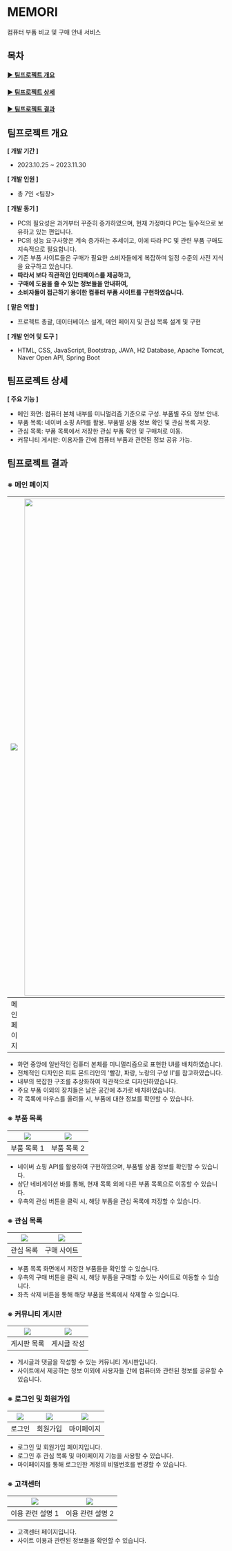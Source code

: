 # MEMORI 
컴퓨터 부품 비교 및 구매 안내 서비스

## 목차
#### [▶ 팀프로젝트 개요](#팀프로젝트-개요)   
#### [▶ 팀프로젝트 상세](#팀프로젝트-상세)   
#### [▶ 팀프로젝트 결과](#팀프로젝트-결과)

## 팀프로젝트 개요
**[ 개발 기간 ]**   
- 2023.10.25 ~ 2023.11.30

**[ 개발 인원 ]**
- 총 7인 <팀장>

**[ 개발 동기 ]**
- PC의 필요성은 과거부터 꾸준히 증가하였으며, 현재 가정마다 PC는 필수적으로 보유하고 있는 편입니다.
- PC의 성능 요구사항은 계속 증가하는 추세이고, 이에 따라 PC 및 관련 부품 구매도 지속적으로 필요합니다.
- 기존 부품 사이트들은 구매가 필요한 소비자들에게 복잡하며 일정 수준의 사전 지식을 요구하고 있습니다.
- **따라서 보다 직관적인 인터페이스를 제공하고,**
- **구매에 도움을 줄 수 있는 정보들을 안내하여,**
- **소비자들이 접근하기 용이한 컴퓨터 부품 사이트를 구현하였습니다.**

**[ 맡은 역할 ]**
- 프로젝트 총괄, 데이터베이스 설계, 메인 페이지 및 관심 목록 설계 및 구현

**[ 개발 언어 및 도구 ]**
- HTML, CSS, JavaScript, Bootstrap, JAVA, H2 Database, Apache Tomcat, Naver Open API, Spring Boot

## 팀프로젝트 상세
**[ 주요 기능 ]**
- 메인 화면: 컴퓨터 본체 내부를 미니멀리즘 기준으로 구성. 부품별 주요 정보 안내.
- 부품 목록: 네이버 쇼핑 API를 활용. 부품별 상품 정보 확인 및 관심 목록 저장.
- 관심 목록: 부품 목록에서 저장한 관심 부품 확인 및 구매처로 이동.
- 커뮤니티 게시판: 이용자들 간에 컴퓨터 부품과 관련된 정보 공유 가능.

## 팀프로젝트 결과
### ※ 메인 페이지
|<img src="https://github.com/user-attachments/assets/00803690-8bff-467a-9e5e-0a7140b9d2f1" />|<img src="https://github.com/user-attachments/assets/2d432d97-74df-4aab-a494-8fb9b091d310" width="1150" />|<img src="https://github.com/user-attachments/assets/4539726d-1e41-415f-b66a-91ab2dd67d26" />|
|:---:|:---:|:---:|
| 메인 페이지 | 컴퓨터 본체 | 미니멀리즘 |

- 화면 중앙에 일반적인 컴퓨터 본체를 미니멀리즘으로 표현한 UI를 배치하였습니다.
- 전체적인 디자인은 피트 몬드리안의 '빨강, 파랑, 노랑의 구성 II'를 참고하였습니다.
- 내부의 복잡한 구조를 추상화하여 직관적으로 디자인하였습니다.
- 주요 부품 이외의 장치들은 남은 공간에 추가로 배치하였습니다.
- 각 목록에 마우스를 올려둘 시, 부품에 대한 정보를 확인할 수 있습니다.

### ※ 부품 목록
|<img src="https://github.com/user-attachments/assets/6642a0ca-7055-44a3-b98a-73709c2d28bb" />|<img src="https://github.com/user-attachments/assets/296e9128-e4d8-450c-a6e2-0571c9cff75c" />|
|:---:|:---:|
| 부품 목록 1 | 부품 목록 2 |

- 네이버 쇼핑 API를 활용하여 구현하였으며, 부품별 상품 정보를 확인할 수 있습니다.
- 상단 네비게이션 바를 통해, 현재 목록 외에 다른 부품 목록으로 이동할 수 있습니다.
- 우측의 관심 버튼을 클릭 시, 해당 부품을 관심 목록에 저장할 수 있습니다.

### ※ 관심 목록
|<img src="https://github.com/user-attachments/assets/0fac5665-f8b0-48b1-ba6d-af372d53137d" />|<img src="https://github.com/user-attachments/assets/9c0273de-28ed-463d-9073-c51ca3e52104" />|
|:---:|:---:|
| 관심 목록 | 구매 사이트 |

- 부품 목록 화면에서 저장한 부품들을 확인할 수 있습니다.
- 우측의 구매 버튼을 클릭 시, 해당 부품을 구매할 수 있는 사이트로 이동할 수 있습니다.
- 좌측 삭제 버튼을 통해 해당 부품을 목록에서 삭제할 수 있습니다.

### ※ 커뮤니티 게시판
|<img src="https://github.com/user-attachments/assets/760d1a1f-e132-4810-aeee-e002e88b08dd" />|<img src="https://github.com/user-attachments/assets/1c5788f9-a341-43fd-8cbf-c59415ab6c93" />|
|:---:|:---:|
| 게시판 목록 | 게시글 작성 |

- 게시글과 댓글을 작성할 수 있는 커뮤니티 게시판입니다.
- 사이트에서 제공하는 정보 이외에 사용자들 간에 컴퓨터와 관련된 정보를 공유할 수 있습니다.

### ※ 로그인 및 회원가입
|<img src="https://github.com/user-attachments/assets/c0a608e0-cfdf-447c-8f5c-2132657b8e9c" />|<img src="https://github.com/user-attachments/assets/25834ad4-92fb-41f4-91f7-3165f9043503" />|<img src="https://github.com/user-attachments/assets/7b20f035-73e3-4000-b6d6-be421e059cf5" />|
|:---:|:---:|:---:|
| 로그인 | 회원가입 | 마이페이지 |

- 로그인 및 회원가입 페이지입니다.
- 로그인 후 관심 목록 및 마이페이지 기능을 사용할 수 있습니다.
- 마이페이지를 통해 로그인한 계정의 비밀번호를 변경할 수 있습니다.

### ※ 고객센터
|<img src="https://github.com/user-attachments/assets/70b0c819-2929-4c08-a276-1e40e2f5632b" />|<img src="https://github.com/user-attachments/assets/ed45fa0a-ed94-4931-87bd-e410dbfbf62e" />|
|:---:|:---:|
| 이용 관련 설명 1 | 이용 관련 설명 2 |

- 고객센터 페이지입니다.
- 사이트 이용과 관련된 정보들을 확인할 수 있습니다.
